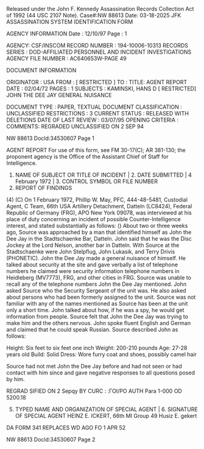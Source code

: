 Released under the John F. Kennedy
Assassination Records Collection Act of
1992 (44 USC 2107 Note). Case#:NW
88613 Date: 03-18-2025
JFK ASSASSINATION SYSTEM
IDENTIFICATION FORM

AGENCY INFORMATION
Date : 12/10/97
Page : 1

AGENCY: CSF/INSCOM
RECORD NUMBER : 194-10006-10313
RECORDS SERIES : DOD-AFFILIATED PERSONNEL AND INCIDENT INVESTIGATIONS
AGENCY FILE NUMBER : AC640653W-PAGE 49

DOCUMENT INFORMATION

ORIGINATOR : USA
FROM : [ RESTRICTED ]
TO :
TITLE: AGENT REPORT
DATE : 02/04/72
PAGES : 1
SUBJECTS : KAMINSKI, HANS D
[ RESTRICTED]
JOHN THE DEE JAY
GENERAL NUISANCE

DOCUMENT TYPE : PAPER, TEXTUAL DOCUMENT
CLASSIFICATION : UNCLASSIFIED
RESTRICTIONS : 3
CURRENT STATUS : RELEASED WITH DELETIONS
DATE OF LAST REVIEW : 03/07/95
OPENING CRITERIA :
COMMENTS: REGRADED UNCLASSIFIED ON 2 SEP 94

NW 88613 Docld:34530607 Page 1

AGENT REPORT
For use of this form, see FM 30-17(C); AR 381-130; the proponent agency is the Office of the Assistant Chief of Staff for Intelligence.
1. NAME OF SUBJECT OR TITLE OF INCIDENT | 2. DATE SUBMITTED
| 4 February 1972
| 3. CONTROL SYMBOL OR FILE NUMBER
4. REPORT OF FINDINGS

(4)
(C) On 1 February 1972, Phillip W. May, PFC, 444-48-5481, Custodial
Agent, C Team, 66th USA Artillery Detachment, Datteln (LC8424), Federal
Republic of Germany (FRG), APO New York 09078, was interviewed at his place
of duty concerning an incident of possible Counter-Intelligence interest,
and stated substantially as follows:
() About two or three weeks ago, Source was approached by a man that
identified himself as John the Dee Jay in the Stadtschaenke Bar, Datteln.
John said that he was the Disc Jockey at the Lord Nelson, another bar in
Datteln. With Source at the Stadtschaenke were John Stelpflug, John Lukasik,
and Terry Drivis (PHONETIC). John the Dee Jay made a general nuisance of
himself. He talked about security at the site and gave verbally a list of
telephone numbers he claimed were security information telephone numbers in
Heidleberg (MV7773), FRG, and other cities in FRG. Source was unable to
recall any of the telephone numbers John the Dee Jay mentioned. John asked
Source who the Security Sergeant of the unit was. He also asked about persons
who had been formerly assigned to the unit. Source was not familiar with
any of the names mentioned as Source has been at the unit only a short time.
John talked about how, if he was a spy, he would get information from people.
Source felt that John the Dee Jay was trying to make him and the others
nervous. John spoke fluent English and German and claimed that he could
speak Russian. Source described John as follows:

Height: Six feet to six feet one inch
Weight: 200-210 pounds
Age: 27-28 years old
Build: Solid
Dress: Wore furry coat and shoes, possibly camel hair

Source had not met John the Dee Jay before and had not seen or had contact
with him since and gave negative responses to all questions posed by him.

REGRAD SIFIED
ON 2 Sepqy
BY CURC : :ΓΟΙ/ΡΟ
AUTH Para 1-000 OD 5200.18

5. TYPED NAME AND ORGANIZATION OF SPECIAL AGENT | 6. SIGNATURE OF SPECIAL AGENT
HEINZ E. ICKERT, 66th MI Group 49 Husiz E. gekert

DA FORM 341 REPLACES WD AGO FO
1 APR 52

NW 88613 Docld:34530607 Page 2
